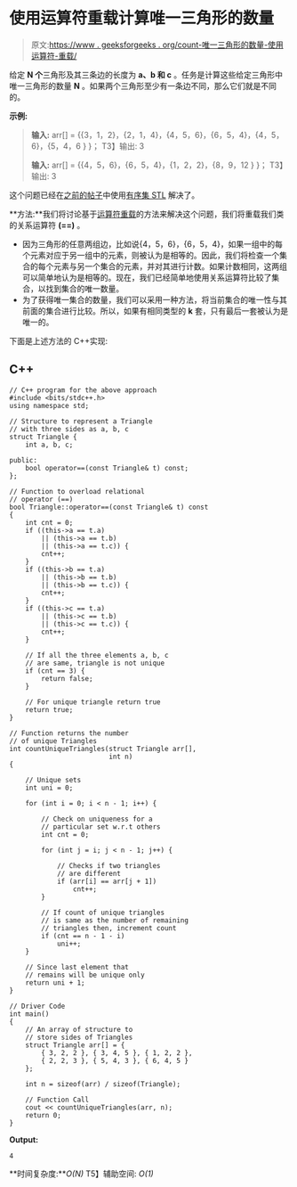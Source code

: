 # 使用运算符重载计算唯一三角形的数量

> 原文:[https://www . geeksforgeeks . org/count-唯一三角形的数量-使用运算符-重载/](https://www.geeksforgeeks.org/count-number-of-unique-triangles-using-operator-overloading/)

给定 **N 个**三角形及其三条边的长度为 **a、b 和 c** 。任务是计算这些给定三角形中唯一三角形的数量 **N** 。如果两个三角形至少有一条边不同，那么它们就是不同的。

**示例:**

> **输入:** arr[] = {{3，1，2}，{2，1，4}，{4，5，6}，{6，5，4}，{4，5，6}，{5，4，6 } }；
> T3】输出: 3
> 
> **输入:** arr[] = {{4，5，6}，{6，5，4}，{1，2，2}，{8，9，12 } }；
> T3】输出: 3

这个问题已经在[之前的帖子](https://www.geeksforgeeks.org/count-number-of-unique-triangles-using-stl/)中使用[有序集 STL](https://www.geeksforgeeks.org/ordered-set-gnu-c-pbds/) 解决了。

**方法:**我们将讨论基于[运算符重载](https://www.geeksforgeeks.org/operator-overloading-c/)的方法来解决这个问题，我们将重载我们类的关系运算符 **(==)** 。

*   因为三角形的任意两组边，比如说{4，5，6}，{6，5，4}，如果一组中的每个元素对应于另一组中的元素，则被认为是相等的。因此，我们将检查一个集合的每个元素与另一个集合的元素，并对其进行计数。如果计数相同，这两组可以简单地认为是相等的。现在，我们已经简单地使用关系运算符比较了集合，以找到集合的唯一数量。
*   为了获得唯一集合的数量，我们可以采用一种方法，将当前集合的唯一性与其前面的集合进行比较。所以，如果有相同类型的 **k** 套，只有最后一套被认为是唯一的。

下面是上述方法的 C++实现:

## C++

```
// C++ program for the above approach
#include <bits/stdc++.h>
using namespace std;

// Structure to represent a Triangle
// with three sides as a, b, c
struct Triangle {
    int a, b, c;

public:
    bool operator==(const Triangle& t) const;
};

// Function to overload relational
// operator (==)
bool Triangle::operator==(const Triangle& t) const
{
    int cnt = 0;
    if ((this->a == t.a)
        || (this->a == t.b)
        || (this->a == t.c)) {
        cnt++;
    }
    if ((this->b == t.a)
        || (this->b == t.b)
        || (this->b == t.c)) {
        cnt++;
    }
    if ((this->c == t.a)
        || (this->c == t.b)
        || (this->c == t.c)) {
        cnt++;
    }

    // If all the three elements a, b, c
    // are same, triangle is not unique
    if (cnt == 3) {
        return false;
    }

    // For unique triangle return true
    return true;
}

// Function returns the number
// of unique Triangles
int countUniqueTriangles(struct Triangle arr[],
                         int n)
{

    // Unique sets
    int uni = 0;

    for (int i = 0; i < n - 1; i++) {

        // Check on uniqueness for a
        // particular set w.r.t others
        int cnt = 0;

        for (int j = i; j < n - 1; j++) {

            // Checks if two triangles
            // are different
            if (arr[i] == arr[j + 1])
                cnt++;
        }

        // If count of unique triangles
        // is same as the number of remaining
        // triangles then, increment count
        if (cnt == n - 1 - i)
            uni++;
    }

    // Since last element that
    // remains will be unique only
    return uni + 1;
}

// Driver Code
int main()
{
    // An array of structure to
    // store sides of Triangles
    struct Triangle arr[] = {
        { 3, 2, 2 }, { 3, 4, 5 }, { 1, 2, 2 },
        { 2, 2, 3 }, { 5, 4, 3 }, { 6, 4, 5 }
    };

    int n = sizeof(arr) / sizeof(Triangle);

    // Function Call
    cout << countUniqueTriangles(arr, n);
    return 0;
}
```

**Output:**

```
4

```

**时间复杂度:***O(N)*
T5】辅助空间: *O(1)*